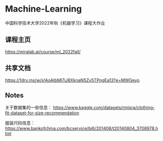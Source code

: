 # Machine-Learning
中国科学技术大学2022年秋《机器学习》课程大作业

## 课程主页
https://miralab.ai/course/ml_2022fall/

## 共享文档
https://1drv.ms/w/s!AoAIbMl7iJ8XknaN5Zv5TPngEa13?e=MWGeyo

## Notes
关于数据集的一些信息：
https://www.kaggle.com/datasets/rmisra/clothing-fit-dataset-for-size-recommendation

服装尺码信息：
https://www.bankofchina.com/bcservice/bi6/201408/t20140804_3708978.html

